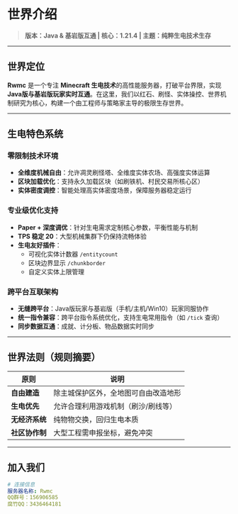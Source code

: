 # 世界介绍

> **版本：Java & 基岩版互通 | 核心：1.21.4 | 主题：纯粹生电技术生存**  

---

##  世界定位  
**Rwmc** 是一个专注 **Minecraft 生电技术**的高性能服务器，打破平台界限，实现 **Java版与基岩版玩家实时互通**。在这里，我们以红石、刷怪、实体操控、世界机制研究为核心，构建一个由工程师与策略家主导的极限生存世界。  

---

##  生电特色系统  

###  零限制技术环境  
- **全维度机械自由**：允许凋灵刷怪塔、全维度实体农场、高强度实体运算  
- **区块加载优化**：支持永久加载区块（如刷铁机、村民交易所核心区）  
- **实体密度调控**：智能处理高实体密度场景，保障服务器稳定运行  

###  专业级优化支持  
- **Paper + 深度调优**：针对生电需求定制核心参数，平衡性能与机制  
- **TPS 稳定 20**：大型机械集群下仍保持流畅体验  
- **生电友好插件**：  
  - 可视化实体计数器 `/entitycount`  
  - 区块边界显示 `/chunkborder`  
  - 自定义实体上限管理  

###  跨平台互联架构  
- **无缝跨平台**：Java版玩家与基岩版（手机/主机/Win10）玩家同服协作  
- **统一指令兼容**：跨平台指令系统优化，支持生电常用指令（如 `/tick` 查询）  
- **同步数据互通**：成就、计分板、物品数据实时同步  

---

##  世界法则（规则摘要）  
| 原则                | 说明                          |
|---------------------|-----------------------------|
| **自由建造**        | 除主城保护区外，全地图可自由改造地形 |
| **生电优先**        | 允许合理利用游戏机制（刷沙/刷线等） |
| **无经济系统**      | 纯物物交换，回归生电本质         |
| **社区协作制**      | 大型工程需申报坐标，避免冲突      |

---

##  加入我们  
```yaml
# 连接信息
服务器名称: Rwmc  
QQ群号：156906585
腐竹QQ：3436464181